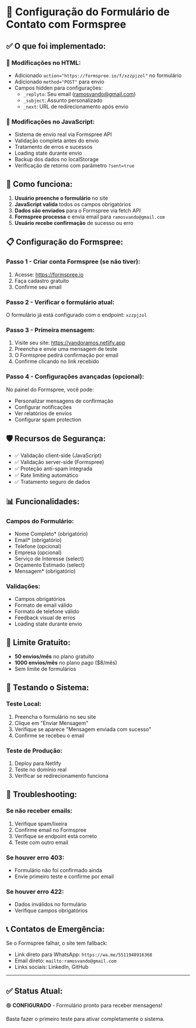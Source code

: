 # 📧 Configuração do Formulário de Contato com Formspree

## ✅ **O que foi implementado:**

### 🔧 **Modificações no HTML:**
- Adicionado `action="https://formspree.io/f/xzzpjzol"` no formulário
- Adicionado `method="POST"` para envio
- Campos hidden para configurações:
  - `_replyto`: Seu email (ramosvando@gmail.com)
  - `_subject`: Assunto personalizado
  - `_next`: URL de redirecionamento após envio

### 📝 **Modificações no JavaScript:**
- Sistema de envio real via Formspree API
- Validação completa antes do envio
- Tratamento de erros e sucessos
- Loading state durante envio
- Backup dos dados no localStorage
- Verificação de retorno com parâmetro `?sent=true`

## 🚀 **Como funciona:**

1. **Usuário preenche o formulário** no site
2. **JavaScript valida** todos os campos obrigatórios
3. **Dados são enviados** para o Formspree via fetch API
4. **Formspree processa** e envia email para `ramosvando@gmail.com`
5. **Usuário recebe confirmação** de sucesso ou erro

## 📋 **Configuração do Formspree:**

### **Passo 1 - Criar conta Formspree (se não tiver):**
1. Acesse: https://formspree.io
2. Faça cadastro gratuito
3. Confirme seu email

### **Passo 2 - Verificar o formulário atual:**
O formulário já está configurado com o endpoint: `xzzpjzol`

### **Passo 3 - Primeira mensagem:**
1. Visite seu site: https://vandoramos.netlify.app
2. Preencha e envie uma mensagem de teste
3. O Formspree pedirá confirmação por email
4. Confirme clicando no link recebido

### **Passo 4 - Configurações avançadas (opcional):**
No painel do Formspree, você pode:
- Personalizar mensagens de confirmação
- Configurar notificações
- Ver relatórios de envios
- Configurar spam protection

## 🛡️ **Recursos de Segurança:**

- ✅ Validação client-side (JavaScript)
- ✅ Validação server-side (Formspree)
- ✅ Proteção anti-spam integrada
- ✅ Rate limiting automático
- ✅ Tratamento seguro de dados

## 📊 **Funcionalidades:**

### **Campos do Formulário:**
- Nome Completo* (obrigatório)
- Email* (obrigatório)  
- Telefone (opcional)
- Empresa (opcional)
- Serviço de Interesse (select)
- Orçamento Estimado (select)
- Mensagem* (obrigatório)

### **Validações:**
- Campos obrigatórios
- Formato de email válido
- Formato de telefone válido
- Feedback visual de erros
- Loading state durante envio

## 🎯 **Limite Gratuito:**
- **50 envios/mês** no plano gratuito
- **1000 envios/mês** no plano pago ($8/mês)
- Sem limite de formulários

## 📱 **Testando o Sistema:**

### **Teste Local:**
1. Preencha o formulário no seu site
2. Clique em "Enviar Mensagem"
3. Verifique se aparece "Mensagem enviada com sucesso"
4. Confirme se recebeu o email

### **Teste de Produção:**
1. Deploy para Netlify
2. Teste no domínio real
3. Verificar se redirecionamento funciona

## 🔧 **Troubleshooting:**

### **Se não receber emails:**
1. Verifique spam/lixeira
2. Confirme email no Formspree
3. Verifique se endpoint está correto
4. Teste com outro email

### **Se houver erro 403:**
- Formulário não foi confirmado ainda
- Envie primeiro teste e confirme por email

### **Se houver erro 422:**
- Dados inválidos no formulário
- Verifique campos obrigatórios

## 📞 **Contatos de Emergência:**

Se o Formspree falhar, o site tem fallback:
- Link direto para WhatsApp: `https://wa.me/5511948916368`
- Email direto: `mailto:ramosvando@gmail.com`
- Links sociais: LinkedIn, GitHub

---

## ✅ **Status Atual:**
🟢 **CONFIGURADO** - Formulário pronto para receber mensagens!

Basta fazer o primeiro teste para ativar completamente o sistema.